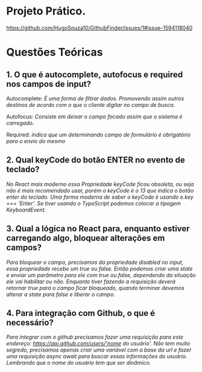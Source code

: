 
# Projeto Prático.

https://github.com/HugoSouza10/GithubFinder/issues/1#issue-1594118040





# Questões Teóricas

## 1. O que é autocomplete, autofocus e required nos campos de input?

Autocomplete: *É uma forma de filtrar dados. Promovendo assim outros destinos de acordo com o que o cliente digitar no campo de busca*.
	
Autofocus: *Consiste em deixar o campo focado assim que o sistema é carregado*.

Required:  *indica que um determinando campo de formulário é obrigatório para o envio do mesmo*


## 2. Qual keyCode do botão ENTER no evento de teclado?

	
*No React mais moderno essa Propriedade keyCode ficou obsoleta, ou 			  	 		seja não é mais recomendado usar, porém o keyCode é o 13 que indica o botão enter do teclado.  Uma forma moderna de saber o keyCode é usando e.key === 'Enter'. Se tiver usando o TypeScript podemos colocar a tipagem KeyboardEvent.*



## 3. Qual a lógica no React para, enquanto estiver carregando algo, bloquear alterações em campos?

*Para bloquear o campo, precisamos da propriedade disabled no input, essa propriedade recebe um true ou false.  Então podemos criar uma state e enviar um parâmetro para ele com true ou false, dependendo da situação ele vai habilitar ou não. Enquanto tiver fazendo a requisição deverá retornar true para o campo ficar bloqueado, quando terminar devemos alterar a state para false e liberar o campo.*


## 4. Para integração com Github, o que é necessário?

*Para integrar com o github precisamos fazer uma requisição para este endereço: https://api.github.com/users/'nome do usuário'. Não tem muito segredo, precisamos apenas criar uma variável com a base da url e fazer uma requisição async await para buscar essas informações do usuário. Lembrando que o nome do usuário tem que ser dinâmico.*


